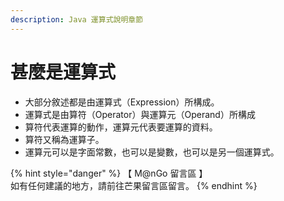 ```yaml
---
description: Java 運算式說明章節
---
```


# 甚麼是運算式

* 大部分敘述都是由運算式（Expression）所構成。
* 運算式是由算符（Operator）與運算元（Operand）所構成
* 算符代表運算的動作，運算元代表要運算的資料。
* 算符又稱為運算子。
* 運算元可以是字面常數，也可以是變數，也可以是另一個運算式。

{% hint style="danger" %}
【 M@nGo 留言區 】\
如有任何建議的地方，請前往芒果留言區留言。
{% endhint %}
